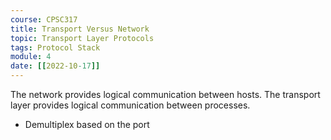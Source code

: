 ```yaml
---
course: CPSC317
title: Transport Versus Network
topic: Transport Layer Protocols
tags: Protocol Stack
module: 4
date: [[2022-10-17]]
---
```


The network provides logical communication between hosts.
The transport layer provides logical communication between processes.
- Demultiplex based on the port